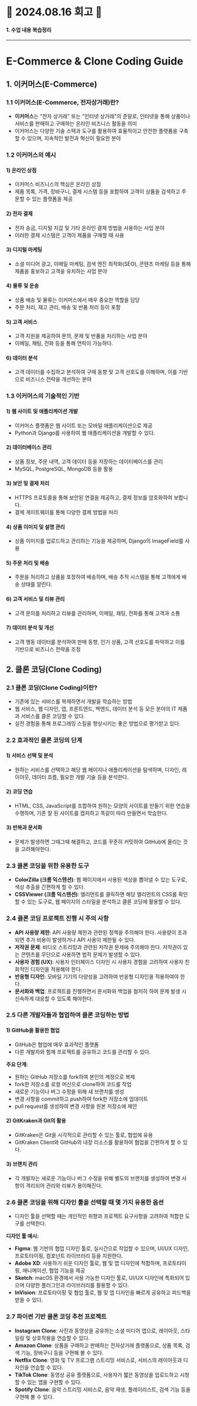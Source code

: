 # 📝 2024.08.16 회고 📝
#### 1. 수업 내용 복습정리

----------






# E-Commerce & Clone Coding Guide

## 1. 이커머스(E-Commerce)

### 1.1 이커머스(E-Commerce, 전자상거래)란?
- **이커머스**는 "전자 상거래" 또는 "인터넷 상거래"의 준말로, 인터넷을 통해 상품이나 서비스를 판매하고 구매하는 온라인 비즈니스 활동을 의미
- 이커머스는 다양한 기술 스택과 도구를 활용하여 효율적이고 안전한 플랫폼을 구축할 수 있으며, 지속적인 발전과 혁신이 필요한 분야

### 1.2 이커머스의 예시
#### 1) 온라인 상점
- 이커머스 비즈니스의 핵심은 온라인 상점
- 제품 목록, 가격, 장바구니, 결제 시스템 등을 포함하여 고객이 상품을 검색하고 주문할 수 있는 플랫폼을 제공

#### 2) 전자 결제
- 전자 송금, 디지털 지갑 및 기타 온라인 결제 방법을 사용하는 사업 분야
- 이러한 결제 시스템은 고객이 제품을 구매할 때 사용

#### 3) 디지털 마케팅
- 소셜 미디어 광고, 이메일 마케팅, 검색 엔진 최적화(SEO), 콘텐츠 마케팅 등을 통해 제품을 홍보하고 고객을 유치하는 사업 분야

#### 4) 물류 및 운송
- 상품 배송 및 물류는 이커머스에서 매우 중요한 역할을 담당
- 주문 처리, 재고 관리, 배송 및 반품 처리 등이 포함

#### 5) 고객 서비스
- 고객 지원을 제공하여 문의, 문제 및 반품을 처리하는 사업 분야
- 이메일, 채팅, 전화 등을 통해 연락이 가능하다.

#### 6) 데이터 분석
- 고객 데이터를 수집하고 분석하여 구매 동향 및 고객 선호도를 이해하며, 이를 기반으로 비즈니스 전략을 개선하는 분야

### 1.3 이커머스의 기술적인 기반
#### 1) 웹 사이트 및 애플리케이션 개발
- 이커머스 플랫폼은 웹 사이트 또는 모바일 애플리케이션으로 제공
- Python과 Django를 사용하여 웹 애플리케이션을 개발할 수 있다.

#### 2) 데이터베이스 관리
- 상품 정보, 주문 내역, 고객 데이터 등을 저장하는 데이터베이스를 관리
- MySQL, PostgreSQL, MongoDB 등을 활용

#### 3) 보안 및 결제 처리
- HTTPS 프로토콜을 통해 보안된 연결을 제공하고, 결제 정보를 암호화하여 보합니다.
- 결제 게이트웨이를 통해 다양한 결제 방법을 처리

#### 4) 상품 이미지 및 설명 관리
- 상품 이미지를 업로드하고 관리하는 기능을 제공하며, Django의 ImageField를 사용

#### 5) 주문 처리 및 배송
- 주문을 처리하고 상품을 포장하여 배송하며, 배송 추적 시스템을 통해 고객에게 배송 상태를 알린다.

#### 6) 고객 서비스 및 리뷰 관리
- 고객 문의를 처리하고 리뷰를 관리하며, 이메일, 채팅, 전화를 통해 고객과 소통

#### 7) 데이터 분석 및 개선
- 고객 행동 데이터를 분석하여 판매 동향, 인기 상품, 고객 선호도를 파악하고 이를 기반으로 비즈니스 전략을 조정

## 2. 클론 코딩(Clone Coding)

### 2.1 클론 코딩(Clone Coding)이란?
- 기존에 있는 서비스를 복제하면서 개발을 학습하는 방법
- 웹 서비스, 웹 디자인, 앱, 프론트엔드, 백엔드, 데이터 분석 등 모든 분야의 IT 제품과 서비스를 클론 코딩할 수 있다.
- 실전 경험을 통해 프로그래밍 스킬을 향상시키는 좋은 방법으로 평가받고 있다.

### 2.2 효과적인 클론 코딩의 단계
#### 1) 서비스 선택 및 분석
- 원하는 서비스를 선택하고 해당 웹 페이지나 애플리케이션을 탐색하며, 디자인, 레이아웃, 데이터 흐름, 필요한 개발 기술 등을 분석한다.

#### 2) 코딩 연습
- HTML, CSS, JavaScript를 조합하여 원하는 모양의 사이트를 만들기 위한 연습을 수행하며, 기존 잘 된 사이트를 캡처하고 똑같이 따라 만들면서 학습한다.

#### 3) 반복과 문서화
- 문제가 발생하면 그때그때 해결하고, 코드를 꾸준히 커밋하여 GitHub에 올리는 것을 고려해야한다.

### 2.3 클론 코딩을 위한 유용한 도구
- **ColorZilla (크롬 익스텐션)**: 웹 페이지에서 사용된 색상을 뽑아낼 수 있는 도구로, 색상 추출을 간편하게 할 수 있다.
- **CSSViewer (크롬 익스텐션)**: 엘리먼트를 클릭하면 해당 엘리먼트의 CSS를 확인할 수 있는 도구로, 웹 페이지의 스타일을 분석하고 클론 코딩에 활용할 수 있다.

### 2.4 클론 코딩 프로젝트 진행 시 주의 사항
- **API 사용량 제한**: API 사용량 제한과 관련된 정책을 주의해야 한다. 사용량이 초과되면 추가 비용이 발생하거나 API 사용이 제한될 수 있다.
- **저작권 문제**: 비디오 스트리밍과 관련된 저작권 문제에 주의해야 한다. 저작권이 있는 콘텐츠를 무단으로 사용하면 법적 문제가 발생할 수 있다.
- **사용자 경험 (UX)**: 사용자 인터페이스 디자인 시 사용자 경험을 고려하여 사용자 친화적인 디자인을 적용해야 한다.
- **반응형 디자인**: 모바일 기기의 다양성을 고려하여 반응형 디자인을 적용하여야 한다.
- **문서화와 백업**: 프로젝트를 진행하면서 문서화와 백업을 철저히 하여 문제 발생 시 신속하게 대응할 수 있도록 해야한다.

### 2.5 다른 개발자들과 협업하여 클론 코딩하는 방법
#### 1) GitHub을 활용한 협업
- GitHub은 협업에 매우 효과적인 플랫폼
- 다른 개발자와 함께 프로젝트를 공유하고 코드를 관리할 수 있다.

**주요 단계:**
- 원하는 GitHub 저장소를 fork하여 본인의 계정으로 복제
- fork한 저장소를 로컬 머신으로 clone하여 코드를 작업
- 새로운 기능이나 버그 수정을 위해 새 브랜치를 생성
- 변경 사항을 commit하고 push하여 fork한 저장소에 업데이트
- pull request를 생성하여 변경 사항을 원본 저장소에 제안

#### 2) GitKraken과 Git의 활용
- GitKraken은 Git을 시각적으로 관리할 수 있는 툴로, 협업에 유용
- GitKraken Client와 GitHub의 내장 리소스를 활용하여 협업을 간편하게 할 수 있다.

#### 3) 브랜치 관리
- 각 개발자는 새로운 기능이나 버그 수정을 위해 별도의 브랜치를 생성하여 변경 사항이 격리되어 관리와 리뷰가 용이해진다.

### 2.6 클론 코딩을 위해 디자인 툴을 선택할 때 몇 가지 유용한 옵션
- 디자인 툴을 선택할 때는 개인적인 취향과 프로젝트 요구사항을 고려하여 적합한 도구를 선택한다.

**디자인 툴 예시:**
- **Figma**: 웹 기반의 협업 디자인 툴로, 실시간으로 작업할 수 있으며, UI/UX 디자인, 프로토타이핑, 컴포넌트 라이브러리 등을 지원한다.
- **Adobe XD**: 사용하기 쉬운 디자인 툴로, 웹 및 앱 디자인에 적합하며, 프로토타이핑, 애니메이션, 협업 기능을 제공
- **Sketch**: macOS 환경에서 사용 가능한 디자인 툴로, UI/UX 디자인에 특화되어 있으며 다양한 플러그인과 라이브러리를 활용할 수 있다.
- **InVision**: 프로토타이핑 및 협업 툴로, 웹 및 앱 디자인을 빠르게 공유하고 피드백을 받을 수 있다.

### 2.7 파이썬 기반 클론 코딩 추천 프로젝트
- **Instagram Clone**: 사진과 동영상을 공유하는 소셜 미디어 앱으로, 레이아웃, 스타일링 및 상호작용을 연습할 수 있다.
- **Amazon Clone**: 상품을 구매하고 판매하는 전자상거래 플랫폼으로, 상품 목록, 검색 기능, 장바구니 등을 구현해 볼 수 있다.
- **Netflix Clone**: 영화 및 TV 프로그램 스트리밍 서비스로, 서비스의 레이아웃과 디자인을 연습할 수 있다.
- **TikTok Clone**: 동영상 공유 플랫폼으로, 사용자가 짧은 동영상을 업로드하고 시청할 수 있는 앱을 구현할 수 있다.
- **Spotify Clone**: 음악 스트리밍 서비스로, 음악 재생, 플레이리스트, 검색 기능 등을 구현해 볼 수 있다.
